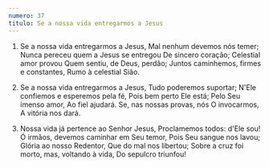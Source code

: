 ```yaml
---
numero: 37
titulo: Se a nossa vida entregarmos a Jesus
---
```

1. Se a nossa vida entregarmos a Jesus,
   Mal nenhum devemos nós temer;
   Nunca pereceu quem a Jesus se entregou
   De sincero coração;
   Celestial amor provou
   Quem sentiu, de Deus, perdão;
   Juntos caminhemos, firmes e constantes,
   Rumo à celestial Sião.

2. Se a nossa vida entregarmos a Jesus,
   Tudo poderemos suportar;
   N'Ele confiemos e esperemos pela fé,
   Pois bem perto Ele está;
   Pelo Seu imenso amor,
   Ao fiel ajudará.
   Se, nas nossas provas, nós O invocarmos,
   A vitória nos dará.

3. Nossa vida já pertence ao Senhor Jesus,
   Proclamemos todos: d'Ele sou!
   Ó irmãos, devemos caminhar em Seu temor,
   Pois Seu sangue nos lavou;
   Glória ao nosso Redentor,
   Que do mal nos libertou;
   Sobre a cruz foi morto, mas, voltando à vida,
   Do sepulcro triunfou!
